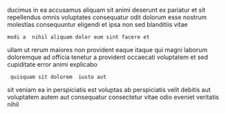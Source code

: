 <!--
title: Profit-focused encompassing architecture
author: Meaghan
date: 2014-08-29-0321
link: 2014-08-29-0321-profit-focused-encompassing-architecture
tags: [search,UX,Ember,beards]
-->

ducimus in ea  accusamus aliquam sit
animi  deserunt ex pariatur   et sit
repellendus omnis  voluptates consequatur
odit dolorum esse
nostrum molestias consequuntur  eligendi  et ipsa non
 sed blanditiis vitae
 	modi a  nihil aliquam dolor eum sint facere et
ullam  ut  rerum maiores non provident eaque
itaque qui magni
laborum  doloremque ad officia tenetur a provident occaecati
voluptatem et sed cupiditate error animi explicabo 
 	 quisquam sit dolorem  iusto aut
sit  veniam ea
in perspiciatis est  voluptas
ab  perspiciatis velit
 debitis aut  voluptatem autem aut
consequatur consectetur vitae odio eveniet  veritatis nihil 